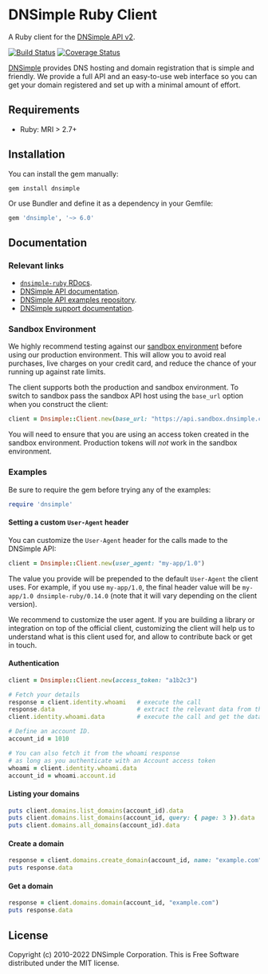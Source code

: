 # DNSimple Ruby Client

A Ruby client for the [DNSimple API v2](https://developer.dnsimple.com/v2/).

[![Build Status](https://github.com/dnsimple/dnsimple-ruby/actions/workflows/ci.yml/badge.svg)](https://github.com/dnsimple/dnsimple-ruby/actions/workflows/ci.yml)
[![Coverage Status](https://img.shields.io/coveralls/dnsimple/dnsimple-ruby.svg)](https://coveralls.io/r/dnsimple/dnsimple-ruby?branch=main)

[DNSimple](https://dnsimple.com/) provides DNS hosting and domain registration that is simple and friendly.
We provide a full API and an easy-to-use web interface so you can get your domain registered and set up with a minimal amount of effort.

## Requirements

- Ruby: MRI > 2.7+

## Installation

You can install the gem manually:

```shell
gem install dnsimple
```

Or use Bundler and define it as a dependency in your Gemfile:

```ruby
gem 'dnsimple', '~> 6.0'
```

## Documentation

### Relevant links

- [`dnsimple-ruby` RDocs](https://www.rubydoc.info/gems/dnsimple/).
- [DNSimple API documentation](https://developer.dnsimple.com).
- [DNSimple API examples repository](https://github.com/dnsimple/dnsimple-api-examples).
- [DNSimple support documentation](https://support.dnsimple.com).

### Sandbox Environment

We highly recommend testing against our [sandbox environment](https://developer.dnsimple.com/sandbox/) before using our production environment. This will allow you to avoid real purchases, live charges on your credit card, and reduce the chance of your running up against rate limits.

The client supports both the production and sandbox environment. To switch to sandbox pass the sandbox API host using the `base_url` option when you construct the client:

```ruby
client = Dnsimple::Client.new(base_url: "https://api.sandbox.dnsimple.com", access_token: "a1b2c3")
```

You will need to ensure that you are using an access token created in the sandbox environment. Production tokens will *not* work in the sandbox environment.

### Examples

Be sure to require the gem before trying any of the examples:

```ruby
require 'dnsimple'
```

#### Setting a custom `User-Agent` header

You can customize the `User-Agent` header for the calls made to the DNSimple API:

```ruby
client = Dnsimple::Client.new(user_agent: "my-app/1.0")
```

The value you provide will be prepended to the default `User-Agent` the client uses. For example, if you use `my-app/1.0`, the final header value will be `my-app/1.0 dnsimple-ruby/0.14.0` (note that it will vary depending on the client version).

We recommend to customize the user agent. If you are building a library or integration on top of the official client, customizing the client will help us to understand what is this client used for, and allow to contribute back or get in touch.

#### Authentication

```ruby
client = Dnsimple::Client.new(access_token: "a1b2c3")

# Fetch your details
response = client.identity.whoami   # execute the call
response.data                       # extract the relevant data from the response or
client.identity.whoami.data         # execute the call and get the data in one line

# Define an account ID.
account_id = 1010

# You can also fetch it from the whoami response
# as long as you authenticate with an Account access token
whoami = client.identity.whoami.data
account_id = whoami.account.id
```

#### Listing your domains

```ruby
puts client.domains.list_domains(account_id).data                      # => domains from the account 1234, first page
puts client.domains.list_domains(account_id, query: { page: 3 }).data  # => domains from the account 1234, third page
puts client.domains.all_domains(account_id).data                       # => all domains from the account 1234 (use carefully)
```

#### Create a domain

```ruby
response = client.domains.create_domain(account_id, name: "example.com")
puts response.data
```

#### Get a domain

```ruby
response = client.domains.domain(account_id, "example.com")
puts response.data
```

## License

Copyright (c) 2010-2022 DNSimple Corporation. This is Free Software distributed under the MIT license.
